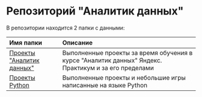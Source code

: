 # Репозиторий "Аналитик данных"
В репозитории находится 2 папки с данными:


| Имя папки                                                                                          | Описание                                                  | 
| :---------------------------------------------------------------------------------------------------- | :------------------------------------------------------------ |
| [Проекты "Аналитик данных"](https://github.com/mrKostya19/Data-Analyst/tree/main/Data_Analyst_projects)   | Выполненные проекты за время обучения в курсе "Аналитик данных" Яндекс. Практикум и за его пределами|
| [Проекты Python](https://github.com/mrKostya19/Data-Analyst/tree/main/Python%20projects)             | Выполненные проекты и небольшие игры написанные на языке Python |
